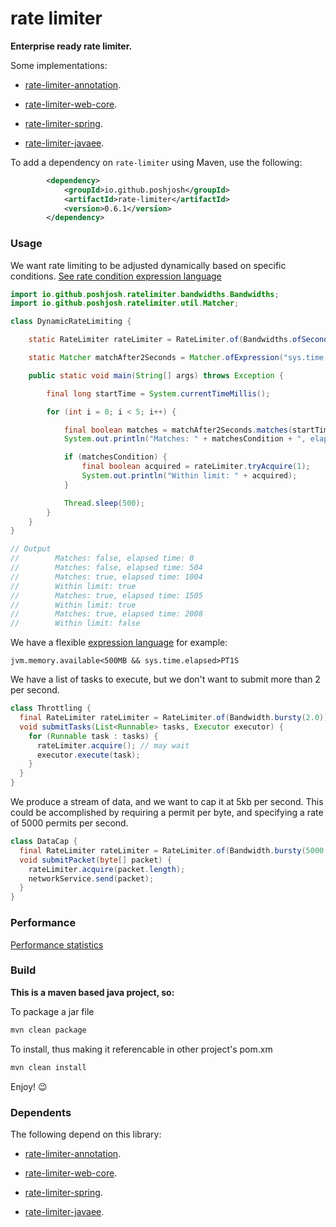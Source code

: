 # rate limiter

__Enterprise ready rate limiter.__

Some implementations:

- [rate-limiter-annotation](https://github.com/poshjosh/rate-limiter-annotation).

- [rate-limiter-web-core](https://github.com/poshjosh/rate-limiter-web-core).

- [rate-limiter-spring](https://github.com/poshjosh/rate-limiter-spring).

- [rate-limiter-javaee](https://github.com/poshjosh/rate-limiter-javaee).

To add a dependency on `rate-limiter` using Maven, use the following:

```xml
        <dependency>
            <groupId>io.github.poshjosh</groupId>
            <artifactId>rate-limiter</artifactId>
            <version>0.6.1</version>
        </dependency>
```

### Usage

We want rate limiting to be adjusted dynamically based on specific conditions. [See rate condition expression language](docs/RATE-CONDITION-EXPRESSION-LANGUAGE.md)

```java
import io.github.poshjosh.ratelimiter.bandwidths.Bandwidths;
import io.github.poshjosh.ratelimiter.util.Matcher;

class DynamicRateLimiting {

    static RateLimiter rateLimiter = RateLimiter.of(Bandwidths.ofSeconds(1));

    static Matcher matchAfter2Seconds = Matcher.ofExpression("sys.time.elapsed>PT2S");

    public static void main(String[] args) throws Exception {

        final long startTime = System.currentTimeMillis();

        for (int i = 0; i < 5; i++) {

            final boolean matches = matchAfter2Seconds.matches(startTime);
            System.out.println("Matches: " + matchesCondition + ", elapsed time: " + elapsedTime);

            if (matchesCondition) {
                final boolean acquired = rateLimiter.tryAcquire(1);
                System.out.println("Within limit: " + acquired);
            }

            Thread.sleep(500);
        }
    }
}

// Output
//        Matches: false, elapsed time: 0
//        Matches: false, elapsed time: 504
//        Matches: true, elapsed time: 1004
//        Within limit: true
//        Matches: true, elapsed time: 1505
//        Within limit: true
//        Matches: true, elapsed time: 2008
//        Within limit: false
```

We have a flexible [expression language](docs/RATE-CONDITION-EXPRESSION-LANGUAGE.md) for example:

```
jvm.memory.available<500MB && sys.time.elapsed>PT1S
```

We have a list of tasks to execute, but we don't want to submit more than 2 per second.

```java
class Throttling {
  final RateLimiter rateLimiter = RateLimiter.of(Bandwidth.bursty(2.0)); // 2 permits per second
  void submitTasks(List<Runnable> tasks, Executor executor) {
    for (Runnable task : tasks) {
      rateLimiter.acquire(); // may wait
      executor.execute(task);
    }
  }
}
```

We produce a stream of data, and we want to cap it at 5kb per second. This could be accomplished 
by requiring a permit per byte, and specifying a rate of 5000 permits per second.

```java
class DataCap {
  final RateLimiter rateLimiter = RateLimiter.of(Bandwidth.bursty(5000.0)); // 5000 permits per second
  void submitPacket(byte[] packet) {
    rateLimiter.acquire(packet.length);
    networkService.send(packet);
  }
}
```

### Performance

[Performance statistics](docs/PERFORMANCE.md)

### Build

__This is a maven based java project, so:__

To package a jar file

```sh
mvn clean package
```

To install, thus making it referencable in other project's pom.xm

```sh
mvn clean install
```

Enjoy! :wink:

### Dependents

The following depend on this library:

- [rate-limiter-annotation](https://github.com/poshjosh/rate-limiter-annotation).

- [rate-limiter-web-core](https://github.com/poshjosh/rate-limiter-web-core).

- [rate-limiter-spring](https://github.com/poshjosh/rate-limiter-spring).

- [rate-limiter-javaee](https://github.com/poshjosh/rate-limiter-javaee).
